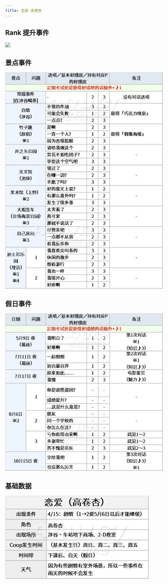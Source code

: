 ```yaml
---
title: 恋爱-高卷杏
---
```


## Rank 提升事件

![](https://img2.a9vg.com/i/600_/cms3.0/2020/0301/20200301224722-4446-57627.jpg)

## 景点事件

![](./assets/20200301224723-9562-11698.jpg)

## 假日事件

![](./assets/20200301224723-7659-92799.jpg)

## 基础数据

![](./assets/20200301224722-6528-22990.jpg)
